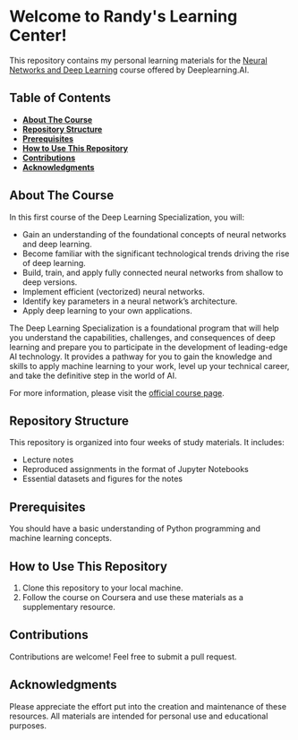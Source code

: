 # **Welcome to Randy's Learning Center!**
This repository contains my personal learning materials for the [Neural Networks and Deep Learning](https://www.coursera.org/learn/neural-networks-deep-learning/) course offered by Deeplearning.AI. 

## Table of Contents

- [**About The Course**](#about-the-course)
- [**Repository Structure**](#repository-structure)
- [**Prerequisites**](#prerequisites)
- [**How to Use This Repository**](#how-to-use-this-repository)
- [**Contributions**](#contributions)
- [**Acknowledgments**](#acknowledgments)

## **About The Course**

In this first course of the Deep Learning Specialization, you will:

- Gain an understanding of the foundational concepts of neural networks and deep learning.
- Become familiar with the significant technological trends driving the rise of deep learning.
- Build, train, and apply fully connected neural networks from shallow to deep versions.
- Implement efficient (vectorized) neural networks.
- Identify key parameters in a neural network’s architecture.
- Apply deep learning to your own applications.

The Deep Learning Specialization is a foundational program that will help you understand the capabilities, challenges, and consequences of deep learning and prepare you to participate in the development of leading-edge AI technology. It provides a pathway for you to gain the knowledge and skills to apply machine learning to your work, level up your technical career, and take the definitive step in the world of AI.

For more information, please visit the [official course page](https://www.coursera.org/learn/neural-networks-deep-learning/).

## **Repository Structure**

This repository is organized into four weeks of study materials. It includes:

- Lecture notes
- Reproduced assignments in the format of Jupyter Notebooks
- Essential datasets and figures for the notes

## **Prerequisites**

You should have a basic understanding of Python programming and machine learning concepts.

## **How to Use This Repository**

1. Clone this repository to your local machine.
2. Follow the course on Coursera and use these materials as a supplementary resource.

## **Contributions**

Contributions are welcome! Feel free to submit a pull request.

## **Acknowledgments**

Please appreciate the effort put into the creation and maintenance of these resources. All materials are intended for personal use and educational purposes.
